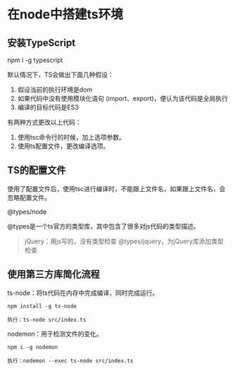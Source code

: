 # 在node中搭建ts环境

## 安装TypeScript

npm i -g typescript

默认情况下，TS会做出下面几种假设：

1. 假设当前的执行环境是dom
2. 如果代码中没有使用模块化语句 (import、export)，便认为该代码是全局执行
3. 编译的目标代码是ES3


有两种方式更改以上代码：

1. 使用tsc命令行的时候，加上选项参数。
2. 使用ts配置文件，更改编译选项。


## TS的配置文件

使用了配置文件后，使用tsc进行编译时，不能跟上文件名，如果跟上文件名，会忽略配置文件。

@types/node

@types是一个ts官方的类型库，其中包含了很多对js代码的类型描述。

> jQuery：用js写的，没有类型检查
> @types/jquery，为jQuery库添加类型检查


## 使用第三方库简化流程

ts-node：将ts代码在内存中完成编译，同时完成运行。
```shell
npm install -g ts-node

执行：ts-node src/index.ts
```

nodemon：用于检测文件的变化。
```shell
npm i -g nodemon

执行：nodemon --exec ts-node src/index.ts
```
